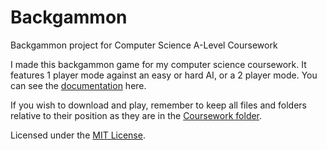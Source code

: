 # Backgammon
Backgammon project for Computer Science A-Level Coursework  

I made this backgammon game for my computer science coursework. It features 1 player mode against an easy or hard AI, or a 2 player mode. You can see the [documentation](coursework.pdf) here.  

If you wish to download and play, remember to keep all files and folders relative to their position as they are in the [Coursework folder](/Coursework).





Licensed under the [MIT License](LICENSE).
